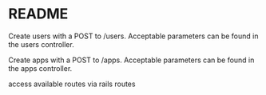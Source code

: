 # README

Create users with a POST to /users.  Acceptable parameters can be found in the users controller.

Create apps with a POST to /apps.  Acceptable parameters can be found in the apps controller.

access available routes via rails routes
